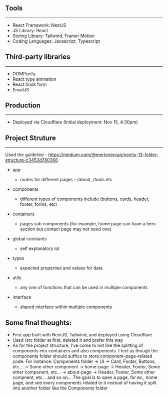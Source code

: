 ## Tools

---

- React Framework: NextJS
- JS Library: React
- Styling Library: Tailwind, Framer Motion
- Coding Languages: Javascript, Typescript

## Third-party libraries

---

- DOMPurify
- React type animation
- React hook form
- EmailJS

## Production

---

- Deployed via Cloudflare (Initial deployment: Nov 15, 4:30pm)

## Project Struture

---

Used the guideline - https://medium.com/@mertenercan/nextjs-13-folder-structure-c3453d780366

- app

  - routes for different pages - /about, /tools etc

- components

  - different types of components include (buttons, cards, header, footer, forms, etc)

- containers

  - pages sub components (for example, home page can have a hero section but contact page may not need one)

- global constants

  - self explanatory lol

- types

  - expected properties and values for data

- utils

  - any one of functions that can be used in multiple components

- interface
  - shared interface within multiple components

## Some final thoughts:

- First app built with NextJS, Tailwind, and deployed using Cloudflare
- Used /src folder at first, deleted it and prefer this way
- As for the project structure, I've come to not like the splitting of components into containers and also components. I feel
  as though the components folder should suffice to store component-page-related code.
  For instance:
  Components folder
  -> UI -> Card, Footer, Buttons, etc...
  -> Some other component
  -> home-page -> Header, Footer, Some other component, etc...
  -> about-page -> Header, Footer, Some other compnent, etc...
  and so on...
  The goal is to open a page, for ex., home page, and see every components related to it instead of having it split into another folder like the Components folder
